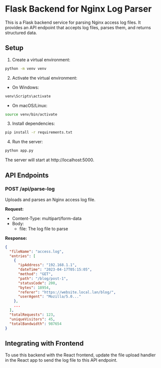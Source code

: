 # Flask Backend for Nginx Log Parser

This is a Flask backend service for parsing Nginx access log files. It provides an API endpoint that accepts log files, parses them, and returns structured data.

## Setup

1. Create a virtual environment:

```bash
python -m venv venv
```

2. Activate the virtual environment:

- On Windows:

```bash
venv\Scripts\activate
```

- On macOS/Linux:

```bash
source venv/bin/activate
```

3. Install dependencies:

```bash
pip install -r requirements.txt
```

4. Run the server:

```bash
python app.py
```

The server will start at http://localhost:5000.

## API Endpoints

### POST /api/parse-log

Uploads and parses an Nginx access log file.

**Request:**

- Content-Type: multipart/form-data
- Body:
  - file: The log file to parse

**Response:**

```json
{
  "fileName": "access.log",
  "entries": [
    {
      "ipAddress": "192.168.1.1",
      "dateTime": "2023-04-17T05:15:05",
      "method": "GET",
      "path": "/blog/post-1",
      "statusCode": 200,
      "bytes": 18954,
      "referer": "https://website.local.lan/blog/",
      "userAgent": "Mozilla/5.0..."
    },
    ...
  ],
  "totalRequests": 123,
  "uniqueVisitors": 45,
  "totalBandwidth": 987654
}
```

## Integrating with Frontend

To use this backend with the React frontend, update the file upload handler in the React app to send the log file to this API endpoint.
